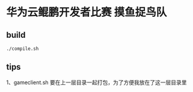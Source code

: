 # 华为云鲲鹏开发者比赛 摸鱼捉鸟队

## build
```
./compile.sh
```

## tips
1、gameclient.sh 要在上一层目录一起打包，为了方便我放在了这一层目录里
